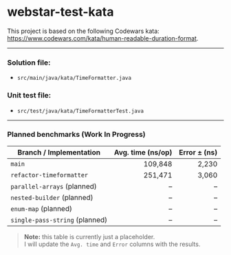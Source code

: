 # webstar-test-kata

This project is based on the following Codewars kata: https://www.codewars.com/kata/human-readable-duration-format.

---

### Solution file: 
- `src/main/java/kata/TimeFormatter.java`
  
### Unit test file:
- `src/test/java/kata/TimeFormatterTest.java`

---

### Planned benchmarks (Work In Progress)

| Branch / Implementation | Avg. time (ns/op) | Error ± (ns) |
|-------------------------|------------------:|-------------:|
| `main`          | 109,848              | 2,230          |
| `refactor-timeformatter`          | 251,471              | 3,060          |
| `parallel-arrays` (planned)    | –                | –            |
| `nested-builder`  (planned)          | –                | –            |
| `enum-map` (planned)        | –                | –            |
| `single-pass-string` (planned)           | –                | –            |

> **Note:** this table is currently just a placeholder.  
> I will update the `Avg. time` and `Error` columns with the results.
